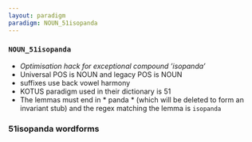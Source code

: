 ```yaml
---
layout: paradigm
paradigm: NOUN_51isopanda
---
```

### ` NOUN_51isopanda `

* _Optimisation hack for exceptional compound ’isopanda’_
* Universal POS is NOUN and legacy POS is NOUN
* suffixes use back vowel harmony
* KOTUS paradigm used in their dictionary is 51
* The lemmas must end in * panda * (which will be deleted to form an invariant stub) and the regex matching the lemma is ` isopanda `

### 51isopanda wordforms


